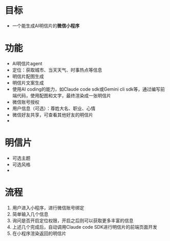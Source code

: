 # 目标
- 一个能生成AI明信片的**微信小程序**

# 功能
- AI明信片agent
- 定位：获取城市、当天天气、时事热点等信息
- 明信片配图生成
- 明信片文案生成
- 使用AI coding的能力，如Claude code sdk或Gemini cli sdk等，通过编写前端代码，使用配图和文字，最终渲染成一张明信片
- 微信账号授权
- 用户信息（可选）：尊姓大名、职业、心情
- 微信好友共享，可查看其他好友的明信片
- 

# 明信片
- 可选主题
- 可选风格
- 

# 流程
1. 用户进入小程序，进行微信账号绑定
2. 简单输入几个信息
3. 询问是否开启定位权限，开启之后则可以获取更多丰富的信息
4. 上述几个完成后，自动调用Claude code SDK进行明信片的前端页面开发
5. 在小程序渲染返回的明信片